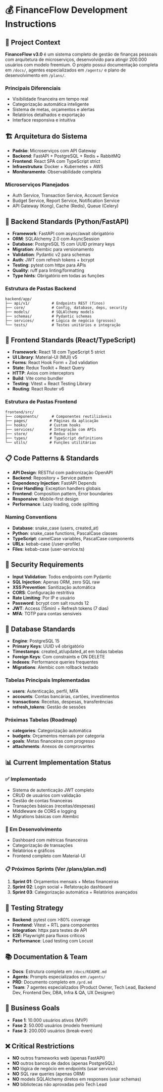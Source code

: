 # 💰 FinanceFlow Development Instructions

## 🎯 Project Context
**FinanceFlow v3.0** é um sistema completo de gestão de finanças pessoais com arquitetura de microserviços, desenvolvido para atingir 200.000 usuários com modelo freemium. O projeto possui documentação completa em `/docs/`, agentes especializados em `/agents/` e plano de desenvolvimento em `/plans/`.

### Principais Diferenciais
- Visibilidade financeira em tempo real
- Categorização automática inteligente
- Sistema de metas, orçamentos e alertas
- Relatórios detalhados e exportação
- Interface responsiva e intuitiva

## 🏗️ Arquitetura do Sistema
- **Padrão**: Microserviços com API Gateway
- **Backend**: FastAPI + PostgreSQL + Redis + RabbitMQ
- **Frontend**: React SPA com TypeScript strict
- **Infraestrutura**: Docker + Kubernetes + AWS
- **Monitoramento**: Observabilidade completa

### Microserviços Planejados
- Auth Service, Transaction Service, Account Service
- Budget Service, Report Service, Notification Service
- API Gateway (Kong), Cache (Redis), Queue (Celery)

## 🚀 Backend Standards (Python/FastAPI)
- **Framework**: FastAPI com async/await obrigatório
- **ORM**: SQLAlchemy 2.0 com AsyncSession
- **Database**: PostgreSQL 15 com UUID primary keys
- **Migration**: Alembic para versionamento
- **Validation**: Pydantic v2 para schemas
- **Auth**: JWT com refresh tokens + bcrypt
- **Testing**: pytest com httpx para APIs
- **Quality**: ruff para linting/formatting
- **Type hints**: Obrigatório em todas as funções

### Estrutura de Pastas Backend
```
backend/app/
├── api/v1/          # Endpoints REST (finos)
├── core/            # Config, database, deps, security
├── models/          # SQLAlchemy models
├── schemas/         # Pydantic schemas
├── services/        # Lógica de negócio (grossos)
└── tests/           # Testes unitários e integração
```

## 🎨 Frontend Standards (React/TypeScript)
- **Framework**: React 18 com TypeScript 5 strict
- **UI Library**: Material-UI (MUI) v5
- **Forms**: React Hook Form + Zod validation
- **State**: Redux Toolkit + React Query
- **HTTP**: Axios com interceptors
- **Build**: Vite como bundler
- **Testing**: Vitest + React Testing Library
- **Routing**: React Router v6

### Estrutura de Pastas Frontend
```
frontend/src/
├── components/      # Componentes reutilizáveis
├── pages/          # Páginas da aplicação
├── hooks/          # Custom hooks
├── services/       # Integração com APIs
├── store/          # Redux store
├── types/          # TypeScript definitions
└── utils/          # Funções utilitárias
```

## 📋 Code Patterns & Standards
- **API Design**: RESTful com padronização OpenAPI
- **Backend**: Repository + Service pattern
- **Dependency Injection**: FastAPI Depends
- **Error Handling**: Exception handlers globais
- **Frontend**: Composition pattern, Error boundaries
- **Responsive**: Mobile-first design
- **Performance**: Lazy loading, code splitting

### Naming Conventions
- **Database**: snake_case (users, created_at)
- **Python**: snake_case functions, PascalCase classes
- **TypeScript**: camelCase variables, PascalCase components
- **URLs**: kebab-case (/user-profile)
- **Files**: kebab-case (user-service.ts)

## 🔐 Security Requirements
- **Input Validation**: Todos endpoints com Pydantic
- **SQL Injection**: Apenas ORM, zero SQL raw
- **XSS Prevention**: Sanitização automática
- **CORS**: Configuração restritiva
- **Rate Limiting**: Por IP e usuário
- **Password**: bcrypt com salt rounds 12
- **JWT**: Access (15min) + Refresh tokens (7 dias)
- **MFA**: TOTP para contas sensíveis

## 💾 Database Standards
- **Engine**: PostgreSQL 15
- **Primary Keys**: UUID v4 obrigatório
- **Timestamps**: created_at/updated_at em todas tabelas
- **Foreign Keys**: Com constraints e ON DELETE
- **Indexes**: Performance queries frequentes
- **Migrations**: Alembic com rollback testado

### Tabelas Principais Implementadas
- **users**: Autenticação, perfil, MFA
- **accounts**: Contas bancárias, cartões, investimentos  
- **transactions**: Receitas, despesas, transferências
- **refresh_tokens**: Gestão de sessões

### Próximas Tabelas (Roadmap)
- **categories**: Categorização automática
- **budgets**: Orçamentos mensais por categoria
- **goals**: Metas financeiras com progresso
- **attachments**: Anexos de comprovantes

## 📊 Current Implementation Status

### ✅ Implementado
- Sistema de autenticação JWT completo
- CRUD de usuários com validação
- Gestão de contas financeiras
- Transações básicas (receitas/despesas)
- Middleware de CORS e logging
- Migrations básicas com Alembic

### 🚧 Em Desenvolvimento
- Dashboard com métricas financeiras
- Categorização de transações
- Relatórios e gráficos
- Frontend completo com Material-UI

### 📋 Próximos Sprints (Ver /plans/plan.md)
1. **Sprint 01**: Orçamentos mensais + Metas financeiras
2. **Sprint 02**: Login social + Refatoração dashboard
3. **Sprint 03**: Categorização automática + Relatórios avançados

## 🧪 Testing Strategy
- **Backend**: pytest com >80% coverage
- **Frontend**: Vitest + RTL para componentes
- **Integration**: httpx para testes de API
- **E2E**: Playwright para fluxos críticos
- **Performance**: Load testing com Locust

## 📚 Documentation & Team
- **Docs**: Estrutura completa em `/docs/README.md`
- **Agents**: Prompts especializados em `/agents/`
- **PRD**: Documento completo em `/prd.md`
- **Team**: 7 agentes especializados (Product Owner, Tech Lead, Backend Dev, Frontend Dev, DBA, Infra & QA, UX Designer)

## 🎯 Business Goals
- **Fase 1**: 10.000 usuários ativos (MVP)
- **Fase 2**: 50.000 usuários (modelo freemium)
- **Fase 3**: 200.000 usuários (break-even)

## ❌ Critical Restrictions
- **NO** outros frameworks web (apenas FastAPI)
- **NO** outros bancos de dados (apenas PostgreSQL)
- **NO** lógica de negócio em endpoints (usar services)
- **NO** SQL raw queries (apenas ORM)
- **NO** models SQLAlchemy diretos em responses (usar schemas)
- **NO** bibliotecas não aprovadas pelo Tech Lead
